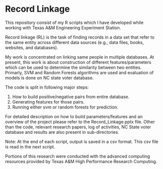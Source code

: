 # Record Linkage

This repository consist of my R scripts which I have developed while working with Texas A&M Engineering Experiment Station.

Record linkage (RL) is the task of finding records in a data set that refer to the same entity across different data sources (e.g., data files, books, websites, and databases).

My work is concentrated on linking same people in multiple databases. At present, this work is about construction of different features/parameters which can be used to determine the similarity between two entities. Primarly, SVM and Random Forests algorithms are used and evaluation of models is done on NC state voter database.

The code is split in following major steps:
1) How to build positive/negative pairs from entire database.
2) Generating features for those pairs.
3) Running either svm or random forests for prediction.

For detailed description on how to build parameters/features and an overview of the project please refer to the Record_Linkage.pptx file.
Other than the code, relevant research papers, log of activities, NC State voter database and results are also present in sub-directories.

Note: At the end of each script, output is saved in a csv format. This csv file is read in the next script.

Portions of this research were conducted with the advanced computing resources provided by Texas A&M High Performance Research Computing.
